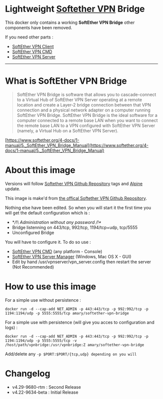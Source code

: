 # Lightweight [Softether VPN][softether] Bridge

This docker only contains a working **SoftEther VPN Bridge** other components have been removed.

If you need other parts :
* [SoftEther VPN Client][client-link]
* [SoftEther VPN CMD][cmd-link]
* [SoftEther VPN Server][server-link]
___

# What is SoftEther VPN Bridge
> SoftEther VPN Bridge is software that allows you to cascade-connect to a Virtual Hub of SoftEther VPN Server operating at a remote location and create a Layer-2 bridge connection between that VPN connection and a physical network adapter on a computer running SoftEther VPN Bridge. SoftEther VPN Bridge is the ideal software for a computer connected to a remote base LAN when you want to connect the remote base LAN to a VPN configured with SoftEther VPN Server (namely, a Virtual Hub on a SoftEther VPN Server).

[https://www.softether.org/4-docs/1-manual/5._SoftEther_VPN_Bridge_Manual](https://www.softether.org/4-docs/1-manual/5._SoftEther_VPN_Bridge_Manual)

# About this image
Versions will follow [Softether VPN Github Repository][softether-repository] tags and [Alpine][alpine-link] update.

This image is make'd from [the offical Softether VPN Github Repository][softether-repository].

Nothing else have been edited. So when you will start it the first time you will get the default configuration which is :
* **/!\ Administration without any password /!\**
* Bridge listenning on 443/tcp, 992/tcp, 1194/tcp+udp, tcp/5555
* Unconfigured Bridge

You will have to configure it. To do so use :
* [SoftEther VPN CMD][cmd-link] (any platform - Console)
* [SoftEther VPN Server Manager][softether-download] (Windows, Mac OS X - GUI)
* Edit by hand /usr/vpnserver/vpn_server.config then restart the server (Not Recommended)

# How to use this image
For a simple use without persistence :
```
docker run -d --cap-add NET_ADMIN -p 443:443/tcp -p 992:992/tcp -p 1194:1194/udp -p 5555:5555/tcp amary/softether-vpn-bridge
```
For a simple use with persistence (will give you acces to configuration and logs) :
```
docker run -d --cap-add NET_ADMIN -p 443:443/tcp -p 992:992/tcp -p 1194:1194/udp -p 5555:5555/tcp -v /host/path/vpnbridge:/usr/vpnbridge:Z amary/softether-vpn-bridge
```
Add/delete any ```-p $PORT:$PORT/{tcp,udp} depending on you will ```

# Changelog
* v4.29-9680-rtm : Second Release
* v4.22-9634-beta : Initial Release

[//]: <> (==== Reference Part ====)

[//]: <> (External Websites)
[softether]: https://www.softether.org/
[softether-download]: http://www.softether-download.com/en.aspx?product=softether
[softether-repository]: https://github.com/SoftEtherVPN/SoftEtherVPN

[client-link]: https://hub.docker.com/r/amary/softether-vpn-client/
[cmd-link]: https://hub.docker.com/r/amary/softether-vpn-cmd/
[server-link]: https://hub.docker.com/r/amary/softether-vpn-server/

[alpine-link]: https://hub.docker.com/_/alpine/

[//]: <> (Repository Link)

[//]: <> (Badges)
[project-build-image]: https://travis-ci.org/AntoineMary/docker-softether-vpn-bridge.svg?branch=master
[project-build-link]: https://travis-ci.org/AntoineMary/docker-softether-vpn-bridge

[docker-build-image]: https://img.shields.io/docker/automated/amary/softether-vpn-bridge.svg
[docker-build-link]: https://hub.docker.com/r/amary/softether-vpn-bridge/

[docker-stars-image]: https://img.shields.io/docker/stars/amary/softether-vpn-bridge.svg
[docker-stars-link]: https://hub.docker.com/r/amary/softether-vpn-bridge/

[docker-pulls-image]: https://img.shields.io/docker/pulls/amary/softether-vpn-bridge.svg
[docker-pulls-link]: https://hub.docker.com/r/amary/softether-vpn-bridge/
